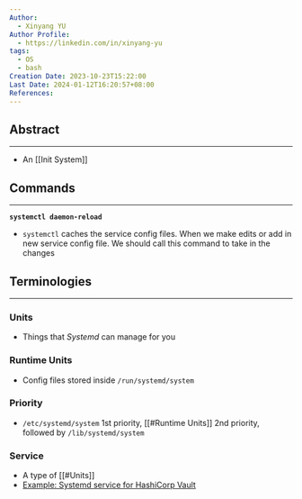 ```yaml
---
Author:
  - Xinyang YU
Author Profile:
  - https://linkedin.com/in/xinyang-yu
tags:
  - OS
  - bash
Creation Date: 2023-10-23T15:22:00
Last Date: 2024-01-12T16:20:57+08:00
References: 
---
```

## Abstract
---
- An [[Init System]] 


## Commands
---
**`systemctl daemon-reload`**
- ``systemctl`` caches the service config files. When we make edits or add in new service config file. We should call this command to take in the changes


## Terminologies
---
### Units
- Things that *Systemd* can manage for you
### Runtime Units
- Config files stored inside `/run/systemd/system`
### Priority 
- `/etc/systemd/system` 1st priority, [[#Runtime Units]] 2nd priority, followed by `/lib/systemd/system`
### Service
- A type of [[#Units]]
- [Example: Systemd service for HashiCorp Vault](https://chat.openai.com/share/be72b529-70e8-43a0-b083-1410f6ab2302)